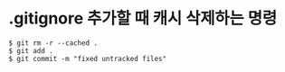 # .gitignore 추가할 때 캐시 삭제하는 명령
``` 
$ git rm -r --cached .
$ git add .
$ git commit -m "fixed untracked files"
```
